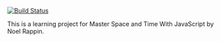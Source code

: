 [![Build Status](https://travis-ci.org/andyw8/mstwjs.png)](https://travis-ci.org/andyw8/mstwjs)

This is a learning project for Master Space and Time With JavaScript by Noel Rappin.
